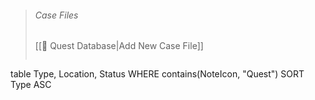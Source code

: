 > ###### Case Files
> [[📓 Quest Database|Add New Case File]]
> ```dataview
table Type, Location, Status
WHERE contains(NoteIcon, "Quest")
SORT Type ASC